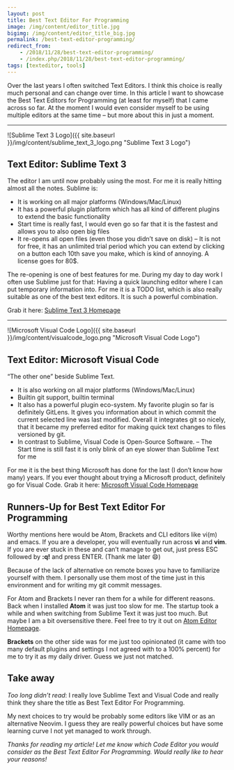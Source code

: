 ```yaml
---
layout: post
title: Best Text Editor For Programming
image: /img/content/editor_title.jpg
bigimg: /img/content/editor_title_big.jpg
permalink: /best-text-editor-programming/
redirect_from: 
    - /2018/11/28/best-text-editor-programming/
    - /index.php/2018/11/28/best-text-editor-programming/
tags: [texteditor, tools]
---
```


Over the last years I often switched Text Editors. I think this choice is really much personal and can change over time. In this article I want to showcase the Best Text Editors for Programming <!--more-->(at least for myself) that I came across so far. At the moment I would even consider myself to be using multiple editors at the same time – but more about this in just a moment.

----

![Sublime Text 3 Logo]({{ site.baseurl }}/img/content/sublime_text_3_logo.png "Sublime Text 3 Logo")

## Text Editor: Sublime Text 3


The editor I am until now probably using the most. For me it is really hitting almost all the notes. Sublime is:

+ It is working on all major platforms (Windows/Mac/Linux)
+ It has a powerful plugin platform which has all kind of different plugins to extend the basic functionality
+ Start time is really fast, I would even go so far that it is the fastest and allows you to also open big files
+ It re-opens all open files (even those you didn’t save on disk)
–  It is not for free, it has an unlimited trial period which you can extend by clicking on a button each 10th save you make, which is kind of annoying. A license goes for 80$.

The re-opening is one of best features for me. During my day to day work I often use Sublime just for that: Having a quick launching editor where I can put temporary information into. For me it is a TODO list, which is also really suitable as one of the best text editors. It is such a powerful combination.

Grab it here: [Sublime Text 3 Homepage](https://www.sublimetext.com/3)

----

![Microsoft Visual Code Logo]({{ site.baseurl }}/img/content/visualcode_logo.png "Microsoft Visual Code Logo")

## Text Editor: Microsoft Visual Code
“The other one” beside Sublime Text.

+ It is also working on all major platforms (Windows/Mac/Linux)
+ Builtin git support, builtin terminal
+ It also has a powerful plugin eco-system. My favorite plugin so far is definitely GitLens. It gives you information about in which commit the current selected line was last modified. Overall it integrates git so nicely, that it became my preferred editor for making quick text changes to files versioned by git.
+ In contrast to Sublime, Visual Code is Open-Source Software.
– The Start time is still fast it is only blink of an eye slower than Sublime Text for me

For me it is the best thing Microsoft has done for the last (I don’t know how many) years. If you ever thought about trying a Microsoft product, definitely go for Visual Code.
Grab it here: [Microsoft Visual Code Homepage](https://code.visualstudio.com/)

## Runners-Up for Best Text Editor For Programming
Worthy mentions here would be Atom, Brackets and CLI editors like vi(m) and emacs.
If you are a developer, you will eventually run across **vi** and **vim**. If you are ever stuck in these and can’t manage to get out, just press ESC followed by **:q!** and press ENTER.
(Thank me later 😄)

Because of the lack of alternative on remote boxes you have to familiarize yourself with them. I personally use them most of the time just in this environment and for writing my git commit messages.

For Atom and Brackets I never ran them for a while for different reasons. Back when I installed **Atom** it was just too slow for me. The startup took a while and when switching from Sublime Text it was just too much. But maybe I am a bit oversensitive there. Feel free to try it out on [Atom Editor Homepage](https://atom.io/).

**Brackets** on the other side was for me just too opinionated (it came with too many default plugins and settings I not agreed with to a 100% percent) for me to try it as my daily driver. Guess we just not matched.


## Take away
_Too long didn’t read_: I really love Sublime Text and Visual Code and really think they share the title as Best Text Editor For Programming.

My next choices to try would be probably some editors like VIM or as an alternative Neovim. I guess they are really powerful choices but have some learning curve I not yet managed to work through.

_Thanks for reading my article! Let me know which Code Editor you would consider as the Best Text Editor For Programming. Would really like to hear your reasons!_
